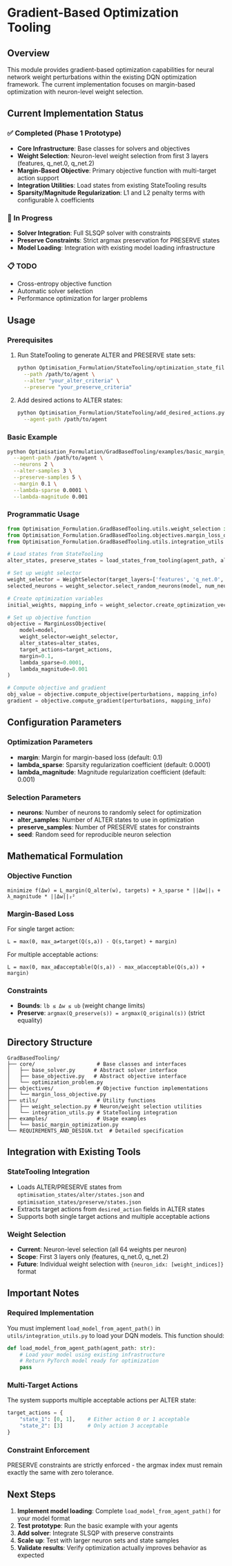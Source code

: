 # Gradient-Based Optimization Tooling

## Overview

This module provides gradient-based optimization capabilities for neural network weight perturbations within the existing DQN optimization framework. The current implementation focuses on margin-based optimization with neuron-level weight selection.

## Current Implementation Status

### ✅ Completed (Phase 1 Prototype)

- **Core Infrastructure**: Base classes for solvers and objectives
- **Weight Selection**: Neuron-level weight selection from first 3 layers (features, q_net.0, q_net.2)  
- **Margin-Based Objective**: Primary objective function with multi-target action support
- **Integration Utilities**: Load states from existing StateTooling results
- **Sparsity/Magnitude Regularization**: L1 and L2 penalty terms with configurable λ coefficients

### 🚧 In Progress 

- **Solver Integration**: Full SLSQP solver with constraints
- **Preserve Constraints**: Strict argmax preservation for PRESERVE states
- **Model Loading**: Integration with existing model loading infrastructure

### 📋 TODO

- Cross-entropy objective function
- Automatic solver selection
- Performance optimization for larger problems

## Usage

### Prerequisites

1. Run StateTooling to generate ALTER and PRESERVE state sets:
   ```bash
   python Optimisation_Formulation/StateTooling/optimization_state_filter.py \
     --path /path/to/agent \
     --alter "your_alter_criteria" \
     --preserve "your_preserve_criteria"
   ```

2. Add desired actions to ALTER states:
   ```bash
   python Optimisation_Formulation/StateTooling/add_desired_actions.py \
     --agent-path /path/to/agent
   ```

### Basic Example

```bash
python Optimisation_Formulation/GradBasedTooling/examples/basic_margin_optimization.py \
  --agent-path /path/to/agent \
  --neurons 2 \
  --alter-samples 3 \
  --preserve-samples 5 \
  --margin 0.1 \
  --lambda-sparse 0.0001 \
  --lambda-magnitude 0.001
```

### Programmatic Usage

```python
from Optimisation_Formulation.GradBasedTooling.utils.weight_selection import WeightSelector
from Optimisation_Formulation.GradBasedTooling.objectives.margin_loss_objective import MarginLossObjective
from Optimisation_Formulation.GradBasedTooling.utils.integration_utils import load_states_from_tooling

# Load states from StateTooling
alter_states, preserve_states = load_states_from_tooling(agent_path, alter_samples=5, preserve_samples=10)

# Set up weight selector
weight_selector = WeightSelector(target_layers=['features', 'q_net.0', 'q_net.2'])
selected_neurons = weight_selector.select_random_neurons(model, num_neurons=3)

# Create optimization variables  
initial_weights, mapping_info = weight_selector.create_optimization_vector(model, selected_neurons)

# Set up objective function
objective = MarginLossObjective(
    model=model,
    weight_selector=weight_selector,
    alter_states=alter_states,
    target_actions=target_actions,
    margin=0.1,
    lambda_sparse=0.0001,
    lambda_magnitude=0.001
)

# Compute objective and gradient
obj_value = objective.compute_objective(perturbations, mapping_info)
gradient = objective.compute_gradient(perturbations, mapping_info)
```

## Configuration Parameters

### Optimization Parameters

- **margin**: Margin for margin-based loss (default: 0.1)
- **lambda_sparse**: Sparsity regularization coefficient (default: 0.0001)  
- **lambda_magnitude**: Magnitude regularization coefficient (default: 0.001)

### Selection Parameters

- **neurons**: Number of neurons to randomly select for optimization
- **alter_samples**: Number of ALTER states to use in optimization
- **preserve_samples**: Number of PRESERVE states for constraints
- **seed**: Random seed for reproducible neuron selection

## Mathematical Formulation

### Objective Function

```
minimize f(Δw) = L_margin(Q_alter(w), targets) + λ_sparse * ||Δw||₁ + λ_magnitude * ||Δw||₂²
```

### Margin-Based Loss

For single target action:
```
L = max(0, max_a≠target(Q(s,a)) - Q(s,target) + margin)
```

For multiple acceptable actions:
```  
L = max(0, max_a∉acceptable(Q(s,a)) - max_a∈acceptable(Q(s,a)) + margin)
```

### Constraints

- **Bounds**: `lb ≤ Δw ≤ ub` (weight change limits)
- **Preserve**: `argmax(Q_preserve(s)) = argmax(Q_original(s))` (strict equality)

## Directory Structure

```
GradBasedTooling/
├── core/                    # Base classes and interfaces
│   ├── base_solver.py      # Abstract solver interface
│   ├── base_objective.py   # Abstract objective interface
│   └── optimization_problem.py
├── objectives/              # Objective function implementations
│   └── margin_loss_objective.py
├── utils/                   # Utility functions
│   ├── weight_selection.py # Neuron/weight selection utilities
│   └── integration_utils.py # StateTooling integration
├── examples/                # Usage examples
│   └── basic_margin_optimization.py
└── REQUIREMENTS_AND_DESIGN.txt  # Detailed specification
```

## Integration with Existing Tools

### StateTooling Integration

- Loads ALTER/PRESERVE states from `optimisation_states/alter/states.json` and `optimisation_states/preserve/states.json`
- Extracts target actions from `desired_action` fields in ALTER states
- Supports both single target actions and multiple acceptable actions

### Weight Selection

- **Current**: Neuron-level selection (all 64 weights per neuron)
- **Scope**: First 3 layers only (features, q_net.0, q_net.2)  
- **Future**: Individual weight selection with `{neuron_idx: [weight_indices]}` format

## Important Notes

### Required Implementation

You must implement `load_model_from_agent_path()` in `utils/integration_utils.py` to load your DQN models. This function should:

```python
def load_model_from_agent_path(agent_path: str):
    # Load your model using existing infrastructure
    # Return PyTorch model ready for optimization
    pass
```

### Multi-Target Actions

The system supports multiple acceptable actions per ALTER state:

```python
target_actions = {
    "state_1": [0, 1],    # Either action 0 or 1 acceptable
    "state_2": [3]        # Only action 3 acceptable  
}
```

### Constraint Enforcement

PRESERVE constraints are strictly enforced - the argmax index must remain exactly the same with zero tolerance.

## Next Steps

1. **Implement model loading**: Complete `load_model_from_agent_path()` for your model format
2. **Test prototype**: Run the basic example with your agents
3. **Add solver**: Integrate SLSQP with preserve constraints  
4. **Scale up**: Test with larger neuron sets and state samples
5. **Validate results**: Verify optimization actually improves behavior as expected 